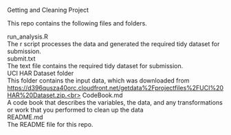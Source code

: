 Getting and Cleaning Project
<br>

This repo contains the following files and folders.
<br>

run_analysis.R <br>
The r script processes the data and generated the required tidy dataset for submission.<br>
submit.txt <br>
The text file contains the required tidy dataset for submission.<br>
UCI HAR Dataset folder<br>
This folder contains the input data, which was downloaded from https://d396qusza40orc.cloudfront.net/getdata%2Fprojectfiles%2FUCI%20HAR%20Dataset.zip.<br>
CodeBook.md <br>
A code book that describes the variables, the data, and any transformations or work that you performed to clean up the data <br>
README.md <br>
The README file for this repo.<br>
